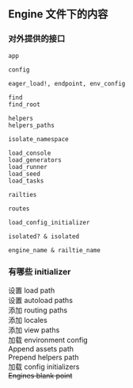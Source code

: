 ## Engine 文件下的内容

### 对外提供的接口

```
app

config

eager_load!, endpoint, env_config

find
find_root

helpers
helpers_paths

isolate_namespace

load_console
load_generators
load_runner
load_seed
load_tasks

railties

routes

load_config_initializer
```

```
isolated? & isolated

engine_name & railtie_name
```

### 有哪些 initializer

设置 load path  
设置 autoload paths  
添加 routing paths  
添加 locales  
添加 view paths  
加载 environment config  
Append assets path  
Prepend helpers path  
加载 config initializers  
~~Engines blank point~~
